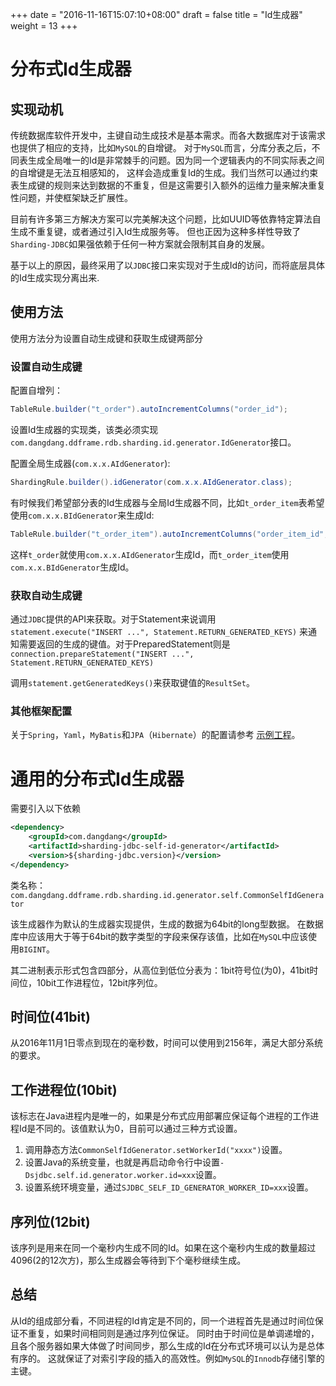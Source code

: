 +++
date = "2016-11-16T15:07:10+08:00"
draft = false
title = "Id生成器"
weight = 13
+++

# 分布式Id生成器

## 实现动机

传统数据库软件开发中，主键自动生成技术是基本需求。而各大数据库对于该需求也提供了相应的支持，比如`MySQL`的自增键。
对于`MySQL`而言，分库分表之后，不同表生成全局唯一的Id是非常棘手的问题。因为同一个逻辑表内的不同实际表之间的自增键是无法互相感知的，
这样会造成重复Id的生成。我们当然可以通过约束表生成键的规则来达到数据的不重复，但是这需要引入额外的运维力量来解决重复性问题，并使框架缺乏扩展性。

目前有许多第三方解决方案可以完美解决这个问题，比如UUID等依靠特定算法自生成不重复键，或者通过引入Id生成服务等。
但也正因为这种多样性导致了`Sharding-JDBC`如果强依赖于任何一种方案就会限制其自身的发展。

基于以上的原因，最终采用了以`JDBC`接口来实现对于生成Id的访问，而将底层具体的Id生成实现分离出来.

## 使用方法

使用方法分为设置自动生成键和获取生成键两部分

### 设置自动生成键

配置自增列：

```java
TableRule.builder("t_order").autoIncrementColumns("order_id");
```

设置Id生成器的实现类，该类必须实现`com.dangdang.ddframe.rdb.sharding.id.generator.IdGenerator`接口。

配置全局生成器(`com.x.x.AIdGenerator`):

```java
ShardingRule.builder().idGenerator(com.x.x.AIdGenerator.class);

```

有时候我们希望部分表的Id生成器与全局Id生成器不同，比如`t_order_item`表希望使用`com.x.x.BIdGenerator`来生成Id:

```java
TableRule.builder("t_order_item").autoIncrementColumns("order_item_id", com.x.x.BIdGenerator.class);
```

这样`t_order`就使用`com.x.x.AIdGenerator`生成Id，而`t_order_item`使用`com.x.x.BIdGenerator`生成Id。


### 获取自动生成键

通过`JDBC`提供的API来获取。对于Statement来说调用```statement.execute("INSERT ...", Statement.RETURN_GENERATED_KEYS)```
来通知需要返回的生成的键值。对于PreparedStatement则是```connection.prepareStatement("INSERT ...", Statement.RETURN_GENERATED_KEYS)```

调用```statement.getGeneratedKeys()```来获取键值的`ResultSet`。

### 其他框架配置

关于`Spring`，`Yaml`，`MyBatis`和`JPA`（`Hibernate`）的配置请参考
[示例工程](https://github.com/dangdangdotcom/sharding-jdbc/tree/master/sharding-jdbc-example)。

# 通用的分布式Id生成器

需要引入以下依赖

```xml
<dependency>
    <groupId>com.dangdang</groupId>
    <artifactId>sharding-jdbc-self-id-generator</artifactId>
    <version>${sharding-jdbc.version}</version>
</dependency>
```
类名称：`com.dangdang.ddframe.rdb.sharding.id.generator.self.CommonSelfIdGenerator`

该生成器作为默认的生成器实现提供，生成的数据为64bit的long型数据。
在数据库中应该用大于等于64bit的数字类型的字段来保存该值，比如在`MySQL`中应该使用`BIGINT`。

其二进制表示形式包含四部分，从高位到低位分表为：1bit符号位(为0)，41bit时间位，10bit工作进程位，12bit序列位。

## 时间位(41bit)

从2016年11月1日零点到现在的毫秒数，时间可以使用到2156年，满足大部分系统的要求。

## 工作进程位(10bit)

该标志在Java进程内是唯一的，如果是分布式应用部署应保证每个进程的工作进程Id是不同的。该值默认为0，目前可以通过三种方式设置。

 1. 调用静态方法`CommonSelfIdGenerator.setWorkerId("xxxx")`设置。
 1. 设置Java的系统变量，也就是再启动命令行中设置`-Dsjdbc.self.id.generator.worker.id=xxx`设置。
 1. 设置系统环境变量，通过`SJDBC_SELF_ID_GENERATOR_WORKER_ID=xxx`设置。

## 序列位(12bit)

该序列是用来在同一个毫秒内生成不同的Id。如果在这个毫秒内生成的数量超过4096(2的12次方)，那么生成器会等待到下个毫秒继续生成。

## 总结

从Id的组成部分看，不同进程的Id肯定是不同的，同一个进程首先是通过时间位保证不重复，如果时间相同则是通过序列位保证。
同时由于时间位是单调递增的，且各个服务器如果大体做了时间同步，那么生成的Id在分布式环境可以认为是总体有序的。
这就保证了对索引字段的插入的高效性。例如`MySQL`的`Innodb`存储引擎的主键。